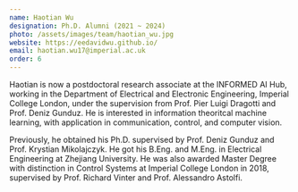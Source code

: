 ```yaml
---
name: Haotian Wu
designation: Ph.D. Alumni (2021 ~ 2024)
photo: /assets/images/team/haotian_wu.jpg
website: https://eedavidwu.github.io/
email: haotian.wu17@imperial.ac.uk
order: 6
---
```

Haotian is now a postdoctoral research associate at the INFORMED AI Hub, working in the Department of Electrical and Electronic Engineering, Imperial College London, under the supervision from Prof. Pier Luigi Dragotti and Prof. Deniz Gunduz. He is interested in information theoritcal machine learning, with application in communication, control, and computer vision.

Previously, he obtained his Ph.D. supervised by Prof. Deniz Gunduz and Prof. Krystian Mikolajczyk. He got his B.Eng. and M.Eng. in Electrical Engineering at Zhejiang University. He was also awarded Master Degree with distinction in Control Systems at Imperial College London in 2018, supervised by Prof. Richard Vinter and Prof. Alessandro Astolfi.